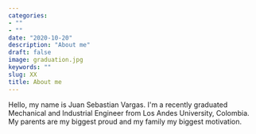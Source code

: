 ```yaml
---
categories:
- ""
- ""
date: "2020-10-20"
description: "About me"
draft: false
image: graduation.jpg
keywords: ""
slug: XX
title: About me
---
```


Hello, my name is Juan Sebastian Vargas. I'm a recently graduated Mechanical and Industrial Engineer from Los Andes University, Colombia. My parents are my biggest proud and my family my biggest motivation. 